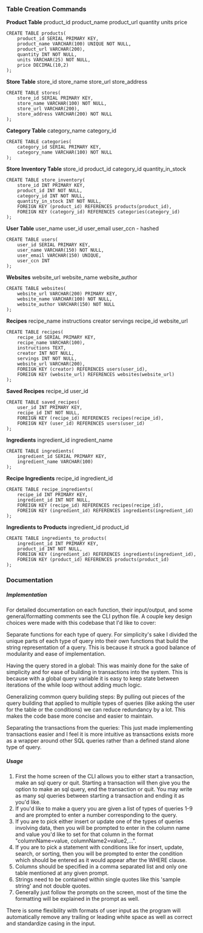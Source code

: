 ### Table Creation Commands
**Product Table**
product_id
product_name
product_url
quantity
units
price
```
CREATE TABLE products(
	product_id SERIAL PRIMARY KEY,
	product_name VARCHAR(100) UNIQUE NOT NULL,
	product_url VARCHAR(200),
	quantity INT NOT NULL,
	units VARCHAR(25) NOT NULL,
	price DECIMAL(10,2)
);
```
**Store Table**
store_id
store_name
store_url
store_address
```
CREATE TABLE stores(
	store_id SERIAL PRIMARY KEY,
	store_name VARCHAR(100) NOT NULL,
	store_url VARCHAR(200),
	store_address VARCHAR(200) NOT NULL
);
```
**Category Table**
category_name
category_id
```
CREATE TABLE categories(
	category_id SERIAL PRIMARY KEY,
	category_name VARCHAR(100) NOT NULL
);
```
**Store Inventory Table**
store_id
product_id
category_id
quantity_in_stock
```
CREATE TABLE store_inventory(
	store_id INT PRIMARY KEY,
	product_id INT NOT NULL,
	category_id INT NOT NULL,
	quantity_in_stock INT NOT NULL,
	FOREIGN KEY (product_id) REFERENCES products(product_id),
	FOREIGN KEY (category_id) REFERENCES categories(category_id)
);
```
**User Table**
user_name
user_id
user_email
user_ccn - hashed
```
CREATE TABLE users(
	user_id SERIAL PRIMARY KEY,
	user_name VARCHAR(150) NOT NULL,
	user_email VARCHAR(150) UNIQUE,
	user_ccn INT
);
```
**Websites**
website_url
website_name
website_author
```
CREATE TABLE websites(
	website_url VARCHAR(200) PRIMARY KEY,
	website_name VARCHAR(100) NOT NULL,
	website_author VARCHAR(150) NOT NULL
);
```
**Recipes**
recipe_name
instructions
creator
servings
recipe_id
website_url
```
CREATE TABLE recipes(
	recipe_id SERIAL PRIMARY KEY,
	recipe_name VARCHAR(100),
	instructions TEXT,
	creator INT NOT NULL,
	servings INT NOT NULL,
	website_url VARCHAR(200),
	FOREIGN KEY (creator) REFERENCES users(user_id),
	FOREIGN KEY (website_url) REFERENCES websites(website_url)
);
```
**Saved Recipes**
recipe_id
user_id
```
CREATE TABLE saved_recipes(
	user_id INT PRIMARY KEY,
	recipe_id INT NOT NULL,
	FOREIGN KEY (recipe_id) REFERENCES recipes(recipe_id),
	FOREIGN KEY (user_id) REFERENCES users(user_id)
);
```
**Ingredients**
ingredient_id
ingredient_name
```
CREATE TABLE ingredients(
	ingredient_id SERIAL PRIMARY KEY,
	ingredient_name VARCHAR(100)
);
```
**Recipe Ingredients**
recipe_id
ingredient_id
```
CREATE TABLE recipe_ingredients(
	recipe_id INT PRIMARY KEY,
	ingredient_id INT NOT NULL,
	FOREIGN KEY (recipe_id) REFERENCES recipes(recipe_id),
	FOREIGN KEY (ingredient_id) REFERENCES ingredients(ingredient_id)
);
```
**Ingredients to Products**	
ingredient_id
product_id
```
CREATE TABLE ingredients_to_products(
	ingredient_id INT PRIMARY KEY,
	product_id INT NOT NULL,
	FOREIGN KEY (ingredient_id) REFERENCES ingredients(ingredient_id),
	FOREIGN KEY (product_id) REFERENCES products(product_id)
);
```
### Documentation
##### Implementation
For detailed documentation on each function, their input/output, and some general/formatting comments see the CLI python file.
A couple key design choices were made with this codebase that I'd like to cover:

Separate functions for each type of query.
	For simplicity's sake I divided the unique parts of each type of query into their own functions that build the string representation of a query. This is because it struck a good balance of modularity and ease of implementation.

Having the query stored in a global:
	This was mainly done for the sake of simplicity and for ease of building in transactions into the system. This is because with a global query variable it is easy to keep state between iterations of the while loop without adding much logic. 

Generalizing common query building steps:
	By pulling out pieces of the query building that applied to multiple types of queries (like asking the user for the table or the conditions) we can reduce redundancy by a lot. This makes the code base more concise and easier to maintain.

Separating the transactions from the queries:
	This just made implementing transactions easier and I feel it is more intuitive as transactions exists more as a wrapper around other SQL queries rather than a defined stand alone type of query.

##### Usage
1. First the home screen of the CLI allows you to either start a transaction, make an sql query or quit. Starting a transaction will then give you the option to make an sql query, end the transaction or quit. You may write as many sql queries between starting a transaction and ending it as you'd like.
2. If you'd like to make a query you are given a list of types of queries 1-9 and are prompted to enter a number corresponding to the query.
3. If you are to pick either insert or update one of the types of queries involving data, then you will be prompted to enter in the column name and value you'd like to set for that column in the format "columnName=value, columnName2=value2,...".
4. If you are to pick a statement with conditions like for  insert, update, search, or sorting, then you will be prompted to enter the condition which should be entered as it would appear after the WHERE clause.
5. Columns should be specified in a comma separated list and only one table mentioned at any given prompt.
6. Strings need to be contained within single quotes like this 'sample string' and not double quotes.
7. Generally just follow the prompts on the screen, most of the time the formatting will be explained in the prompt as well.

There is some flexibility with formats of user input as the program will automatically remove any trailing or leading white space as well as correct and standardize casing in the input.